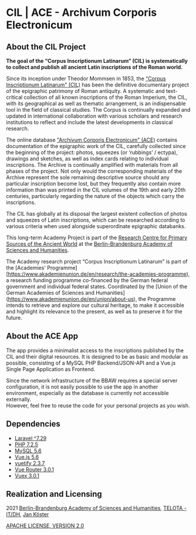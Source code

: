 # CIL | ACE - Archivum Corporis Electronicum

## About the CIL Project

**The goal of the “Corpus Inscriptionum Latinarum” (CIL) is systematically to collect and publish all ancient Latin inscriptions of the Roman world.**  

Since its inception under Theodor Mommsen in 1853, the ["Corpus Inscriptionum Latinarum" (CIL)](https://cil.bbaw.de/) has been the definitive documentary project of the epigraphic patrimony of Roman antiquity. A systematic and text-critical collection of all known inscriptions of the Roman Imperium, the CIL, with its geographical as well as thematic arrangement, is an indispensable tool in the field of classical studies. The Corpus is continually expanded and updated in international collaboration with various scholars and research institutions to reflect and include the latest developments in classical research.  
 
The online database ["Archivum Corporis Electronicum" (ACE)](https://cil.bbaw.de/ace) contains documentation of the epigraphic work of the CIL, carefully collected since the beginning of the project: photos, squeezes (or ‘rubbings’ / ectypa), drawings and sketches, as well as index cards relating to individual inscriptions. The Archive is continually amplified with materials from all phases of the project. Not only would the corresponding materials of the Archive represent the sole remaining descriptive source should any particular inscription become lost, but they frequently also contain more information than was printed in the CIL volumes of the 19th and early 20th centuries, particularly regarding the nature of the objects which carry the inscriptions.  
 
The CIL has globally at its disposal the largest existent collection of photos and squeezes of Latin inscriptions, which can be researched according to various criteria when used alongside superordinate epigraphic databanks.  

This long-term Academy Project is part of the [Research Centre for Primary Sources of the Ancient World](https://www.bbaw.de/forschung/zentren/zentrum-alte-welt) at the [Berlin-Brandenburg Academy of Sciences and Humanities](https://www.bbaw.de/).  
 
The Academy research project “Corpus Inscriptionum Latinarum” is part of the [Academies' Programme][https://www.akademienunion.de/en/research/the-academies-programme), a research funding programme co-financed by the German federal government and individual federal states. Coordinated by the [Union of the German Academies of Sciences and Humanities] (https://www.akademienunion.de/en/union/about-us), the Programme intends to retrieve and explore our cultural heritage, to make it accessible and highlight its relevance to the present, as well as to preserve it for the future.

## About the ACE App

The app provides a minimalist access to the inscriptions published by the CIL and their digital resources. It is designed to be as basic and modular as possible, consisting of a MySQL PHP Backend/JSON-API and a Vue.js Single Page Application as Frontend.  

Since the network infrastructure of the BBAW requires a special server configuration, it is not easily possible to use the app in another environment, especially as the database is currently not accessible externally.  
However, feel free to reuse the code for your personal projects as you wish.

## Dependencies

* [Laravel ^7.29](https://laravel.com/)
* [PHP 7.2.5](https://www.php.net/)
* [MySQL 5.6](https://www.mysql.com/)
* [Vue.js 5.6](https://vuejs.org/)
* [vuetify 2.3.7](https://vuetifyjs.com/en/)
* [Vue Router 3.0.1](https://router.vuejs.org/)
* [Vuex 3.0.1](https://vuex.vuejs.org/)

## Realization and Licensing

2021 [Berlin-Brandenburg Academy of Sciences and Humanities](https://www.bbaw.de/), [TELOTA - IT/DH](https://www.bbaw.de/en/bbaw-digital/telota), [Jan Köster](https://orcid.org/0000-0003-2713-5207)   

[APACHE LICENSE, VERSION 2.0](https://www.apache.org/licenses/LICENSE-2.0) 